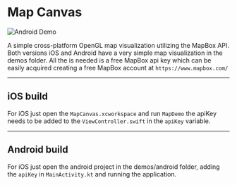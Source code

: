 # Map Canvas

![Android Demo](demo.gif)

A simple cross-platform OpenGL map visualization utilizing the MapBox API. Both versions iOS and Android have a very simple map visualization in the demos folder. All the is needed is a free MapBox api key which can be easily acquired creating a free MapBox account at `https://www.mapbox.com/`

---
## iOS build
For iOS just open the `MapCanvas.xcworkspace` and run `MapDemo` the apiKey needs to be added to the `ViewController.swift` in the `apiKey` variable.

---
## Android build
For iOS just open the android project in the demos/android folder, adding the `apiKey` in `MainActivity.kt` and running the application.
